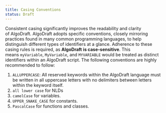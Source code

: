 ```yaml
---
title: Casing Conventions
status: Draft
---
```

Consistent casing significantly improves the readability and clarity of AlgoDraft. AlgoDraft adopts specific conventions, closely mirroring practices found in many common programming languages, to help distinguish different types of identifiers at a glance. Adherence to these casing rules is required, as **AlgoDraft** **is case-sensitive**. This means `myVariable`, `MyVariable`, and `MYVARIABLE` would be treated as distinct identifiers within an AlgoDraft script. The following conventions are highly recommended to follow:

1. `ALLUPPERCASE`: All reserved keywords within the AlgoDraft language must be written in all uppercase letters with no delimiters between letters within the keyword itself.
2. `all lower case` for NLDs
3. `camelCase` for variables.
4. `UPPER_SNAKE_CASE` for constants.
5. `PascalCase` for functions and classes.
